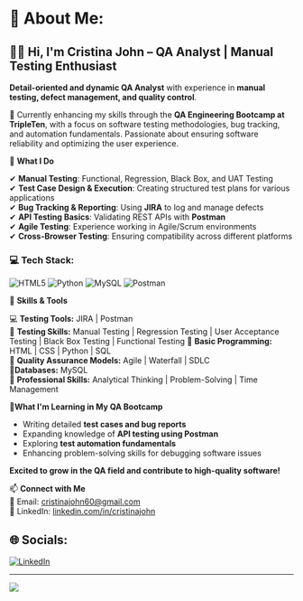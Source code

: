 # 💫 About Me:
## 👋🏿 Hi, I'm Cristina John – QA Analyst | Manual Testing Enthusiast  

**Detail-oriented and dynamic QA Analyst** with experience in **manual testing, defect management, and quality control**. 

🌱 Currently enhancing my skills through the **QA Engineering Bootcamp at TripleTen**, with a focus on software testing methodologies, bug tracking, and automation fundamentals. Passionate about ensuring software reliability and optimizing the user experience.  

🔹 **What I Do**  

✔ **Manual Testing**: Functional, Regression, Black Box, and UAT Testing  
✔ **Test Case Design & Execution**: Creating structured test plans for various applications  
✔ **Bug Tracking & Reporting**: Using **JIRA** to log and manage defects  
✔ **API Testing Basics**: Validating REST APIs with **Postman**  
✔ **Agile Testing**: Experience working in Agile/Scrum environments  
✔ **Cross-Browser Testing**: Ensuring compatibility across different platforms  

### 💻 Tech Stack:
![HTML5](https://img.shields.io/badge/html5-%23E34F26.svg?style=for-the-badge&logo=html5&logoColor=white) ![Python](https://img.shields.io/badge/python-3670A0?style=for-the-badge&logo=python&logoColor=ffdd54) ![MySQL](https://img.shields.io/badge/mysql-4479A1.svg?style=for-the-badge&logo=mysql&logoColor=white) ![Postman](https://img.shields.io/badge/Postman-FF6C37?style=for-the-badge&logo=postman&logoColor=white)

🚀 **Skills & Tools**  

💻 **Testing Tools:** JIRA | Postman  
🔹 **Testing Skills:** Manual Testing | Regression Testing | User Acceptance Testing | Black Box Testing | Functional Testing
🔹 **Basic Programming:** HTML | CSS | Python | SQL  
🔹 **Quality Assurance Models:** Agile | Waterfall | SDLC  
🔹**Databases:** MySQL  
🔹 **Professional Skills:** Analytical Thinking | Problem-Solving | Time Management  

📓**What I'm Learning in My QA Bootcamp**  
- Writing detailed **test cases and bug reports**  
- Expanding knowledge of **API testing using Postman**  
- Exploring **test automation fundamentals**  
- Enhancing problem-solving skills for debugging software issues

**Excited to grow in the QA field and contribute to high-quality software!** 

📫 **Connect with Me**  
📩 Email: cristinajohn60@gmail.com  
💼 LinkedIn: [linkedin.com/in/cristinajohn](https://linkedin.com/in/cristinajohn)  


## 🌐 Socials:
[![LinkedIn](https://img.shields.io/badge/LinkedIn-%230077B5.svg?logo=linkedin&logoColor=white)](https://linkedin.com/in/cristinajohn) 

---
[![](https://visitcount.itsvg.in/api?id=cristina-j&icon=0&color=0)](https://visitcount.itsvg.in)

<!-- Proudly created with GPRM ( https://gprm.itsvg.in ) -->
